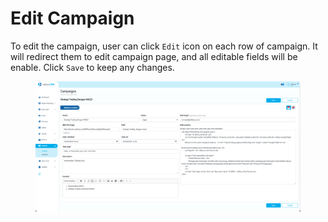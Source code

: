 # Edit Campaign

To edit the campaign, user can click `Edit` icon on each row of campaign. It will redirect them to edit campaign page, and all editable fields will be enable. Click `Save` to keep any changes.

<figure><img src="../../../.gitbook/assets/Screenshot 2023-02-16 at 10.56.49.png" alt=""><figcaption></figcaption></figure>
